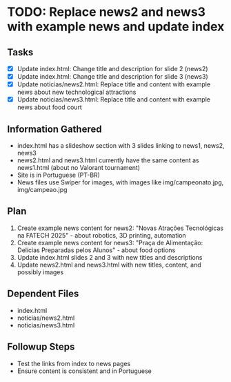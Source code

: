 # TODO: Replace news2 and news3 with example news and update index

## Tasks
- [x] Update index.html: Change title and description for slide 2 (news2)
- [x] Update index.html: Change title and description for slide 3 (news3)
- [x] Update noticias/news2.html: Replace title and content with example news about new technological attractions
- [x] Update noticias/news3.html: Replace title and content with example news about food court

## Information Gathered
- index.html has a slideshow section with 3 slides linking to news1, news2, news3
- news2.html and news3.html currently have the same content as news1.html (about no Valorant tournament)
- Site is in Portuguese (PT-BR)
- News files use Swiper for images, with images like img/campeonato.jpg, img/campeao.jpg

## Plan
1. Create example news content for news2: "Novas Atrações Tecnológicas na FATECH 2025" - about robotics, 3D printing, automation
2. Create example news content for news3: "Praça de Alimentação: Delícias Preparadas pelos Alunos" - about food options
3. Update index.html slides 2 and 3 with new titles and descriptions
4. Update news2.html and news3.html with new titles, content, and possibly images

## Dependent Files
- index.html
- noticias/news2.html
- noticias/news3.html

## Followup Steps
- Test the links from index to news pages
- Ensure content is consistent and in Portuguese
